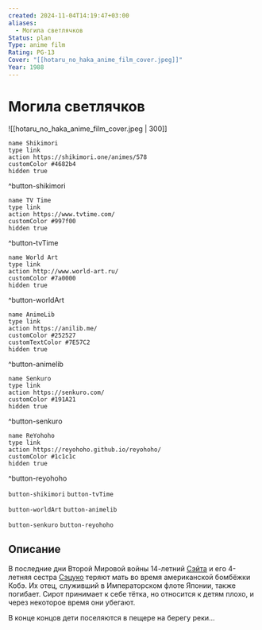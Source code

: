 ```yaml
---
created: 2024-11-04T14:19:47+03:00
aliases:
  - Могила светлячков
Status: plan
Type: anime film
Rating: PG-13
Cover: "[[hotaru_no_haka_anime_film_cover.jpeg]]"
Year: 1988
---
```


# Могила светлячков

![[hotaru_no_haka_anime_film_cover.jpeg | 300]]

```button
name Shikimori
type link
action https://shikimori.one/animes/578
customColor #4682b4
hidden true
```
^button-shikimori

```button
name TV Time
type link
action https://www.tvtime.com/
customColor #997f00
hidden true
```
^button-tvTime

```button
name World Art
type link
action http://www.world-art.ru/
customColor #7a0000
hidden true
```
^button-worldArt

```button
name AnimeLib
type link
action https://anilib.me/
customColor #252527
customTextColor #7E57C2
hidden true
```
^button-animelib

```button
name Senkuro
type link
action https://senkuro.com/
customColor #191A21
hidden true
```
^button-senkuro

```button
name ReYohoho
type link
action https://reyohoho.github.io/reyohoho/
customColor #1c1c1c
hidden true
```
^button-reyohoho

`button-shikimori` `button-tvTime`

`button-worldArt` `button-animelib`

`button-senkuro` `button-reyohoho`

## Описание

В последние дни Второй Мировой войны 14-летний [Сэйта](https://shikimori.one/characters/494-seita) и его 4-летняя сестра [Сэцуко](https://shikimori.one/characters/495-setsuko) теряют мать во время американской бомбёжки Кобэ. Их отец, служивший в Императорском флоте Японии, также погибает. Сирот принимает к себе тётка, но относится к детям плохо, и через некоторое время они убегают.

В конце концов дети поселяются в пещере на берегу реки...

